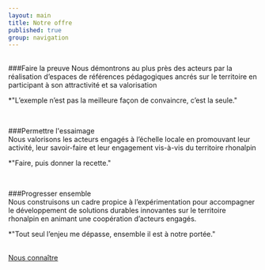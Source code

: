 ```yaml
---
layout: main
title: Notre offre
published: true
group: navigation
---
```

<br>
###Faire la preuve  
Nous démontrons au plus près des acteurs par la réalisation d’espaces de références pédagogiques ancrés sur le territoire en participant à son attractivité et sa valorisation 

*"L’exemple n’est pas la meilleure façon de convaincre, c’est la seule."

<br>

###Permettre l'essaimage  
Nous valorisons les acteurs engagés à l’échelle locale en promouvant leur activité, leur savoir-faire et leur engagement vis-à-vis du territoire rhonalpin

*"Faire, puis donner la recette."

<br>

###Progresser ensemble  
Nous construisons un cadre propice à l’expérimentation pour accompagner le développement de solutions durables innovantes sur le territoire rhonalpin en animant une coopération d’acteurs engagés.

*"Tout seul l’enjeu me dépasse, ensemble il est à notre portée."

<p class="center">
</p>
<br>
  <a href="01-nous-sommes.html" class="button">Nous connaître</a>
